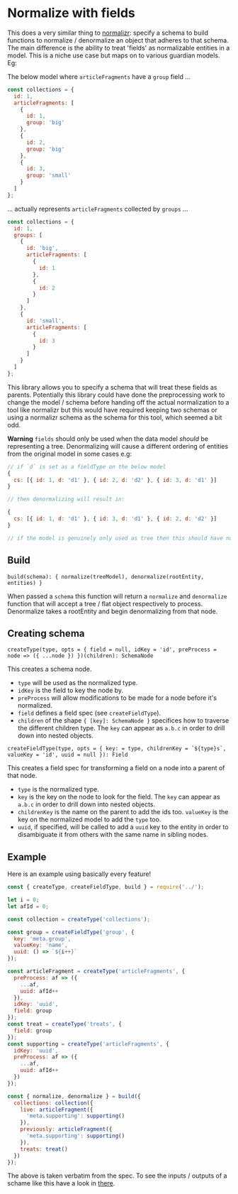 # Normalize with fields

This does a very similar thing to [normalizr](https://github.com/paularmstrong/normalizr): specify a schema to build functions to normalize / denormalize an object that adheres to that schema. The main difference is the ability to treat 'fields' as normalizable entities in a model. This is a niche use case but maps on to various guardian models. Eg:

The below model where `articleFragments` have a `group` field ...

```js
const collections = {
  id: 1,
  articleFragments: [
    {
      id: 1,
      group: 'big'
    },
    {
      id: 2,
      group: 'big'
    },
    {
      id: 3,
      group: 'small'
    }
  ]
};
```

... actually represents `articleFragments` collected by `groups` ...

```js
const collections = {
  id: 1,
  groups: [
    {
      id: 'big',
      articleFragments: [
        {
          id: 1
        },
        {
          id: 2
        }
      ]
    },
    {
      id: 'small',
      articleFragments: [
        {
          id: 3
        }
      ]
    }
  ]
};
```

This library allows you to specify a schema that will treat these fields as parents. Potentially this library could have done the preprocessing work to change the model / schema before handing off the actual normalization to a tool like normalizr but this would have required keeping two schemas or using a normalizr schema as the schema for this tool, which seemed a bit odd.

**Warning** `fields` should only be used when the data model _should_ be representing a tree. Denormalizing will cause a different ordering of entities from the original model in some cases e.g:

```js
// if `d` is set as a fieldType on the below model
{
  cs: [{ id: 1, d: 'd1' }, { id: 2, d: 'd2' }, { id: 3, d: 'd1' }]
}

// then denormalizing will result in:

{
  cs: [{ id: 1, d: 'd1' }, { id: 3, d: 'd1' }, { id: 2, d: 'd2' }]
}

// if the model is genuinely only used as tree then this should have no semantic difference as building that tree will require this sorting anyway
```

## Build

`build(schema): { normalize(treeModel), denormalize(rootEntity, entities) }`

When passed a `schema` this function will return a `normalize` and `denormalize` function that will accept a tree / flat object respectively to process. Denormalize takes a rootEntity and begin denormalizing from that node.

## Creating schema

`createType(type, opts = { field = null, idKey = 'id', preProcess = node => ({ ...node }) })(children): SchemaNode`

This creates a schema node.

- `type` will be used as the normalized type.
- `idKey` is the field to key the node by.
- `preProcess` will allow modifications to be made for a node before it's normalized.
- `field` defines a field spec (see `createFieldType`).
- `children` of the shape `{ [key]: SchemaNode }` specifices how to traverse the different children type. The `key` can appear as `a.b.c` in order to drill down into nested objects.

`` createFieldType(type, opts = { key: = type, childrenKey = `${type}s`, valueKey = 'id', uuid = null }): Field ``

This creates a field spec for transforming a field on a node into a parent of that node.

- `type` is the normalized type.
- `key` is the key on the node to look for the field. The `key` can appear as `a.b.c` in order to drill down into nested objects.
- `childrenKey` is the name on the parent to add the ids too. `valueKey` is the key on the normalized model to add the `type` too.
- `uuid`, if specified, will be called to add a `uuid` key to the entity in order to disambiguate it from others with the same name in sibling nodes.

## Example

Here is an example using basically every feature!

```js
const { createType, createFieldType, build } = require('../');

let i = 0;
let afId = 0;

const collection = createType('collections');

const group = createFieldType('group', {
  key: 'meta.group',
  valueKey: 'name',
  uuid: () => `${i++}`
});

const articleFragment = createType('articleFragments', {
  preProcess: af => ({
    ...af,
    uuid: afId++
  }),
  idKey: 'uuid',
  field: group
});
const treat = createType('treats', {
  field: group
});
const supporting = createType('articleFragments', {
  idKey: 'uuid',
  preProcess: af => ({
    ...af,
    uuid: afId++
  })
});

const { normalize, denormalize } = build({
  collections: collection({
    live: articleFragment({
      'meta.supporting': supporting()
    }),
    previously: articleFragment({
      'meta.supporting': supporting()
    }),
    treats: treat()
  })
});
```

The above is taken verbatim from the spec. To see the inputs / outputs of a schame like this have a look in [there](src/__tests__/index.spec.js).
